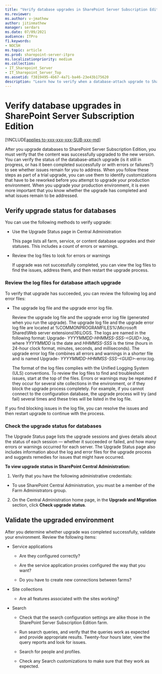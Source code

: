 ```yaml
---
title: "Verify database upgrades in SharePoint Server Subscription Edition"
ms.reviewer: 
ms.author: v-jmathew
author: jitinmathew
manager: serdars
ms.date: 07/09/2021
audience: ITPro
f1.keywords:
- NOCSH
ms.topic: article
ms.prod: sharepoint-server-itpro
ms.localizationpriority: medium
ms.collection:
- IT_Sharepoint_Server
- IT_Sharepoint_Server_Top
ms.assetid: f3819495-4b67-4a71-ba46-23e43b175620
description: "Learn how to verify when a database-attach upgrade to SharePoint Server Subscription Edition has finished, and identify any problems that may have occurred."
---
```


# Verify database upgrades in SharePoint Server Subscription Edition

[!INCLUDE[applies to-xxx-xxx-xxx-SUB-xxx-md](../includes/appliesto-xxx-xxx-xxx-SUB-xxx-md.md)]

After you upgrade databases to SharePoint Server Subscription Edition, you must verify that the content was successfully upgraded to the new version. You can verify the status of the database-attach upgrade (is it still in progress, or has it been completed successfully or with errors or failures?) to see whether issues remain for you to address. When you follow these steps as part of a trial upgrade, you can use them to identify customizations that have to be reworked before you attempt to upgrade your production environment. When you upgrade your production environment, it is even more important that you know whether the upgrade has completed and what issues remain to be addressed.
  
## Verify upgrade status for databases
<a name="Verify"> </a>

You can use the following methods to verify upgrade:
  
- Use the Upgrade Status page in Central Administration

    This page lists all farm, service, or content database upgrades and their statuses. This includes a count of errors or warnings.

- Review the log files to look for errors or warnings

    If upgrade was not successfully completed, you can view the log files to find the issues, address them, and then restart the upgrade process.

### Review the log files for database attach upgrade

To verify that upgrade has succeeded, you can review the following log and error files:
  
- The upgrade log file and the upgrade error log file.

    Review the upgrade log file and the upgrade error log file (generated when you run the upgrade). The upgrade log file and the upgrade error log file are located at %COMMONPROGRAMFILES%\Microsoft Shared\Web server extensions\16\LOGS. The logs are named in the following format: Upgrade- _YYYYMMDD-HHMMSS-SSS-\<GUID\>_.log, where  _YYYYMMDD_ is the date and  _HHMMSS-SSS_ is the time (hours in 24-hour clock format, minutes, seconds, and milliseconds). The upgrade error log file combines all errors and warnings in a shorter file and is named Upgrade-  _YYYYMMDD-HHMMSS-SSS-\<GUID\>_-error.log.

    The format of the log files complies with the Unified Logging System (ULS) conventions. To review the log files to find and troubleshoot issues, start at the top of the files. Errors or warnings may be repeated if they occur for several site collections in the environment, or if they block the upgrade process completely. For example, if you cannot connect to the configuration database, the upgrade process will try (and fail) several times and these tries will be listed in the log file.

If you find blocking issues in the log file, you can resolve the issues and then restart upgrade to continue with the process.
  
### Check the upgrade status for databases

The Upgrade Status page lists the upgrade sessions and gives details about the status of each session — whether it succeeded or failed, and how many errors or warnings occurred for each server. The Upgrade Status page also includes information about the log and error files for the upgrade process and suggests remedies for issues that might have occurred.
  
 **To view upgrade status in SharePoint Central Administration:**
  
1. Verify that you have the following administrative credentials:

  - To use SharePoint Central Administration, you must be a member of the Farm Administrators group.

2. On the Central Administration home page, in the **Upgrade and Migration** section, click **Check upgrade status**.

## Validate the upgraded environment
<a name="ValidateEnv"> </a>

After you determine whether upgrade was completed successfully, validate your environment. Review the following items:
  
- Service applications

  - Are they configured correctly?

  - Are the service application proxies configured the way that you want?

  - Do you have to create new connections between farms?

- Site collections

  - Are all features associated with the sites working?

- Search

  - Check that the search configuration settings are alike those in the SharePoint Server Subscription Edition farm.

  - Run search queries, and verify that the queries work as expected and provide appropriate results. Twenty-four hours later, view the query reports and look for issues.

  - Search for people and profiles.

  - Check any Search customizations to make sure that they work as expected.
